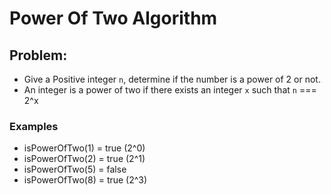 # Power Of Two Algorithm

## Problem:

- Give a Positive integer `n`, determine if the number is a power of 2 or not.
- An integer is a power of two if there exists an integer `x` such that `n` === 2^x

### Examples

- isPowerOfTwo(1) = true (2^0)
- isPowerOfTwo(2) = true (2^1)
- isPowerOfTwo(5) = false
- isPowerOfTwo(8) = true (2^3)
